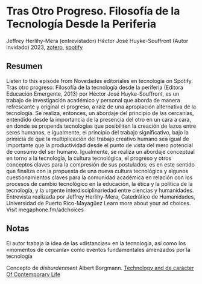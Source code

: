 # Tras Otro Progreso. Filosofía de la Tecnología Desde la Periferia

Jeffrey Herlihy-Mera (entrevistador) Héctor José Huyke-Souffront (Autor invidado) 2023, [zotero](zotero://select/items/@herlihy-mera), [spotify](https://open.spotify.com/episode/7xmYsSBfESpGNdOoYgZxEL)

## Resumen

Listen to this episode from Novedades editoriales en tecnología on Spotify. Tras otro progreso: Filosofía de la tecnología desde la periferia (Editora Educación Emergente, 2013) por Héctor José Huyke-Souffront, es un trabajo de investigación académico y personal que aborda de manera refrescante y original el progreso, a raíz de una apropiación alternativa de la tecnología. Se realiza, entonces, un abordaje del principio de las cercanías, entendido desde la importancia de la presencia del otro en un cara a cara, en donde se propenda tecnologías que posibiliten la creación de lazos entre seres humanos, e igualmente, el principio del trabajo significativo, bajo la primicia de que la multiplicación del trabajo creativo humano sea igual de importante que la productividad desde el punto de vista del mero potencial de consumo del ser humano. Igualmente, se realiza un abordaje conceptual en torno a la tecnología, la cultura tecnológica, el progreso y otros conceptos claves para la compresión de sus postulados; es en este sentido que finaliza con la propuesta de una nueva cultura tecnológica y algunos cuestionamientos claves para la comunidad académica en relación con los procesos de cambio tecnológico en la educación, la ética y la política de la tecnología, y la urgente interdisciplinariedad entre ciencias y humanidades. Entrevista realizada por Jeffrey Herlihy-Mera, Catedrático de Humanidades, Universidad de Puerto Rico-Mayagüez Learn more about your ad choices. Visit megaphone.fm/adchoices

## Notas

El autor trabaja la idea de las «distancias» en la tecnología, así como los «momentos de cercanía» como eventos fundamentales amenzados por la tecnología

Concepto de *disburdenment* Albert Borgmann. [Technology and de carácter Of Contemporary Life](https://en.wikipedia.org/wiki/Technology_and_the_Character_of_Contemporary_Life)
